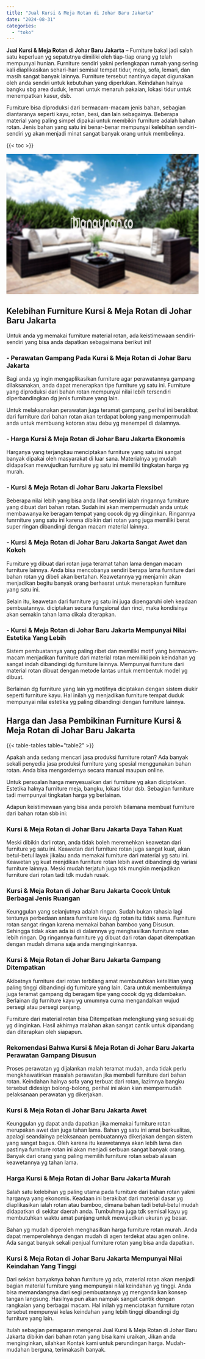 ```yaml
---
title: "Jual Kursi & Meja Rotan di Johar Baru Jakarta"
date: "2024-08-31"
categories: 
  - "toko"
---
```


**Jual Kursi & Meja Rotan di Johar Baru Jakarta** – Furniture bakal jadi salah satu keperluan yg sepatutnya dimiliki oleh tiap-tiap orang yg telah mempunyai hunian. Furniture sendiri yakni perlengkapan rumah yang sering kali diaplikasikan sehari-hari semisal tempat tidur, meja, sofa, lemari, dan masih sangat banyak lainnya. Furniture tersebut nantinya dapat digunakan oleh anda sendiri untuk kebutuhan yang diperlukan. Keindahan halnya bangku sbg area duduk, lemari untuk menaruh pakaian, lokasi tidur untuk menempatkan kasur, dsb.

Furniture bisa diproduksi dari bermacam-macam jenis bahan, sebagian diantaranya seperti kayu, rotan, besi, dan lain sebagainya. Beberapa material yang paling simpel dipakai untuk membikin furniture adalah bahan rotan. Jenis bahan yang satu ini benar-benar mempunyai kelebihan sendiri-sendiri yg akan menjadi minat sangat banyak orang untuk membelinya.

{{< toc >}}

![Jual Kursi & Meja Rotan di Johar Baru Jakarta](/images/kursi-meja-rotan-murah48.png)

## Kelebihan Furniture Kursi & Meja Rotan di Johar Baru Jakarta

Untuk anda yg memakai furniture material rotan, ada keistimewaan sendiri-sendiri yang bisa anda dapatkan sebagaimana berikut ini!

### \- Perawatan Gampang Pada Kursi & Meja Rotan di Johar Baru Jakarta

Bagi anda yg ingin mengaplikasikan furniture agar perawatannya gampang dilaksanakan, anda dapat menerapkan tipe furniture yg satu ini. Furniture yang diproduksi dari bahan rotan mempunyai nilai lebih tersendiri diperbandingkan dg jenis furniture yang lain.

Untuk melaksanakan perawatan juga teramat gampang, perihal ini berakibat dari furniture dari bahan rotan akan terdapat bolong yang mempermudah anda untuk membuang kotoran atau debu yg menempel di dalamnya.

### \- Harga Kursi & Meja Rotan di Johar Baru Jakarta Ekonomis

Harganya yang terjangkau menciptakan furniture yang satu ini sangat banyak dipakai oleh masyarakat di luar sana. Materialnya yg mudah didapatkan mewujudkan furniture yg satu ini memiliki tingkatan harga yg murah.

### \- Kursi & Meja Rotan di Johar Baru Jakarta Flexsibel

Beberapa nilai lebih yang bisa anda lihat sendiri ialah ringannya furniture yang dibuat dari bahan rotan. Sudah ini akan mempermudah anda untuk membawanya ke beragam tempat yang cocok dg yg diinginkan. Ringannya funrniture yang satu ini karena dibikin dari rotan yang juga memiliki berat super ringan dibandingi dengan macam material lainnya.

### \- Kursi & Meja Rotan di Johar Baru Jakarta Sangat Awet dan Kokoh

Furniture yg dibuat dari rotan juga teramat tahan lama dengan macam furniture lainnya. Anda bisa mencobanya sendiri berapa lama furniture dari bahan rotan yg dibeli akan bertahan. Keawetannya yg menjamin akan menjadikan begitu banyak orang berhasrat untuk menerapkan furniture yang satu ini.

Selain itu, keawetan dari furniture yg satu ini juga dipengaruhi oleh keadaan pembuatannya. diciptakan secara fungsional dan rinci, maka kondisinya akan semakin tahan lama dikala diterapkan.

### \- Kursi & Meja Rotan di Johar Baru Jakarta Mempunyai Nilai Estetika Yang Lebih

Sistem pembuatannya yang paling ribet dan memiliki motif yang bermacam-macam menjadikan furniture dari material rotan memiliki poin keindahan yg sangat indah dibandingi dg furniture lainnya. Mempunyai furniture dari material rotan dibuat dengan metode lantas untuk membentuk model yg dibuat.

Berlainan dg furniture yang lain yg motifnya diciptakan dengan sistem diukir seperti furniture kayu. Hal inilah yg menjadikan furniture tempat duduk mempunyai nilai estetika yg paling dibandingi dengan furniture lainnya.

## Harga dan Jasa Pembikinan Furniture Kursi & Meja Rotan di Johar Baru Jakarta

{{< table-tables table="table2" >}}

Apakah anda sedang mencari jasa produksi furniture rotan? Ada banyak sekali penyedia jasa produksi furniture yang spesial menggunakan bahan rotan. Anda bisa mengordernya secara manual maupun online.

Untuk persoalan harga menyesuaikan dari furniture yg akan diciptakan. Estetika halnya furniture meja, bangku, lokasi tidur dsb. Sebagian furniture tadi mempunyai tingkatan harga yg berlainan.

Adapun keistimewaan yang bisa anda peroleh bilamana membuat furniture dari bahan rotan sbb ini:

### Kursi & Meja Rotan di Johar Baru Jakarta Daya Tahan Kuat

Meski dibikin dari rotan, anda tidak boleh meremehkan keawetan dari furniture yg satu ini. Keawetan dari furniture rotan juga sangat kuat, akan betul-betul layak jikalau anda memakai furniture dari material yg satu ini. Keawetan yg kuat menjdikan furniture rotan lebih awet dibandingi dg variasi furniture lainnya. Meski mudah terjatuh juga tdk mungkin menjadikan furniture dari rotan tadi tdk mudah rusak.

### Kursi & Meja Rotan di Johar Baru Jakarta Cocok Untuk Berbagai Jenis Ruangan

Keunggulan yang selanjutnya adalah ringan. Sudah bukan rahasia lagi tentunya perbedaan antara furniture kayu dg rotan itu tidak sama. Furniture rotan sangat ringan karena memakai bahan bamboo yang Disusun. Sehingga tidak akan ada isi di dalamnya yg menghasilkan furniture rotan lebih ringan. Dg ringannya furniture yg dibuat dari rotan dapat ditempatkan dengan mudah dimana saja anda menginginkannya.

### Kursi & Meja Rotan di Johar Baru Jakarta Gampang Ditempatkan

Akibatnya furniture dari rotan terbilang amat membutuhkan ketelitian yang paling tinggi dibandingi dg furniture yang lain. Cara untuk membentuknya juga teramat gampang dg beragam tipe yang cocok dg yg didambakan. Berlainan dg furniture kayu yg umumnya cuma mengandalkan wujud persegi atau persegi panjang.

Furniture dari material rotan bisa Ditempatkan melengkung yang sesuai dg yg diinginkan. Hasil akhirnya malahan akan sangat cantik untuk dipandang dan diterapkan oleh siapapun.

### Rekomendasi Bahwa Kursi & Meja Rotan di Johar Baru Jakarta Perawatan Gampang Disusun

Proses perawatan yg dijalankan malah teramat mudah, anda tidak perlu mengkhawatirkan masalah perawatan jika membeli furniture dari bahan rotan. Keindahan halnya sofa yang terbuat dari rotan, lazimnya bangku tersebut didesign bolong-bolong, perihal ini akan kian mempermudah pelaksanaan perawatan yg dikerjakan.

### Kursi & Meja Rotan di Johar Baru Jakarta Awet

Keunggulan yg dapat anda dapatkan jika memakai furniture rotan merupakan awet dan juga tahan lama. Bahan yg satu ini amat berkualitas, apalagi seandainya pelaksanaan pembuatannya dikerjakan dengan sistem yang sangat bagus. Oleh karena itu keawetannya akan lebih lama dan pastinya furniture rotan ini akan menjadi serbuan sangat banyak orang. Banyak dari orang yang paling memilih furniture rotan sebab alasan keawetannya yg tahan lama.

### Harga Kursi & Meja Rotan di Johar Baru Jakarta Murah

Salah satu kelebihan yg paling utama pada furniture dari bahan rotan yakni harganya yang ekonomis. Keadaan ini berakibat dari material dasar yg diaplikasikan ialah rotan atau bamboo, dimana bahan tadi betul-betul mudah didapatkan di sekitar daerah anda. Tumbuhnya juga tdk semisal kayu yg membutuhkan waktu amat panjang untuk mewujudkan ukuran yg besar.

Bahan yg mudah diperoleh menghasilkan harga furniture rotan murah. Anda dapat memperolehnya dengan mudah di agen terdekat atau agen online. Ada sangat banyak sekali penjual furniture rotan yang bisa anda dapatkan.

### Kursi & Meja Rotan di Johar Baru Jakarta Mempunyai Nilai Keindahan Yang Tinggi

Dari sekian banyaknya bahan furniture yg ada, material rotan akan menjadi bagian material furniture yang mempunyai nilai keindahan yg tinggi. Anda bisa memandangnya dari segi pembuatannya yg mengandalkan konsep tangan langsung. Hasilnya pun akan nampak sangat cantik dengan rangkaian yang berbagai macam. Hal inilah yg menciptakan furniture rotan tersebut mempunyai kelas keindahan yang lebih tinggi dibandingi dg furniture yang lain.

Itulah sebagian pemaparan mengenai Jual Kursi & Meja Rotan di Johar Baru Jakarta dibikin dari bahan rotan yang bisa kami uraikan, Jikan anda menginginkan, silahkan Kontak kami untuk perundingan harga. Mudah-mudahan berguna, terimakasih banyak.
